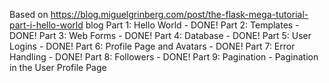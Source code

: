 Based on https://blog.miguelgrinberg.com/post/the-flask-mega-tutorial-part-i-hello-world blog
Part 1: Hello World - DONE!
Part 2: Templates - DONE!
Part 3: Web Forms - DONE!
Part 4: Database - DONE!
Part 5: User Logins - DONE!
Part 6: Profile Page and Avatars - DONE!
Part 7: Error Handling - DONE!
Part 8: Followers - DONE!
Part 9: Pagination - Pagination in the User Profile Page